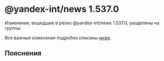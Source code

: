 # @yandex-int/news 1.537.0

<!-- ЧЕЛОВЕЧЕСКОЕ ВСТУПЛЕНИЕ -->

Изменения, вошедшие в релиз @yandex-int/news 1.537.0, разделены на группы:

Все важные изменения подробно описаны [ниже](#Пояснения).

## Пояснения

